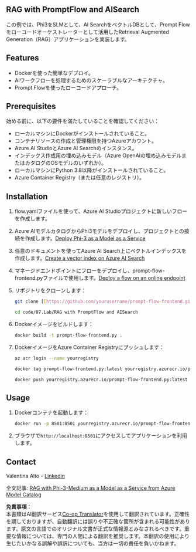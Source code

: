 <!--
CO_OP_TRANSLATOR_METADATA:
{
  "original_hash": "8ec74e4a49934dad78bc52dcb898359c",
  "translation_date": "2025-05-08T06:42:07+00:00",
  "source_file": "code/07.Lab/RAG_with_PromptFlow_and_AISearch/README.md",
  "language_code": "ja"
}
-->
## RAG with PromptFlow and AISearch

この例では、Phi3をSLMとして、AI SearchをベクトルDBとして、Prompt Flowをローコードオーケストレーターとして活用したRetrieval Augmented Generation（RAG）アプリケーションを実装します。

## Features

- Dockerを使った簡単なデプロイ。
- AIワークフローを処理するためのスケーラブルなアーキテクチャ。
- Prompt Flowを使ったローコードアプローチ。

## Prerequisites

始める前に、以下の要件を満たしていることを確認してください：

- ローカルマシンにDockerがインストールされていること。
- コンテナリソースの作成と管理権限を持つAzureアカウント。
- Azure AI StudioとAzure AI Searchのインスタンス。
- インデックス作成用の埋め込みモデル（Azure OpenAIの埋め込みモデルまたはカタログのOSモデルのいずれか）。
- ローカルマシンにPython 3.8以降がインストールされていること。
- Azure Container Registry（または任意のレジストリ）。

## Installation

1. flow.yamlファイルを使って、Azure AI Studioプロジェクトに新しいフローを作成します。
2. Azure AIモデルカタログからPhi3モデルをデプロイし、プロジェクトとの接続を作成します。[Deploy Phi-3 as a Model as a Service](https://learn.microsoft.com/azure/machine-learning/how-to-deploy-models-phi-3?view=azureml-api-2&tabs=phi-3-mini)
3. 任意のドキュメントを使ってAzure AI Search上にベクトルインデックスを作成します。[Create a vector index on Azure AI Search](https://learn.microsoft.com/azure/search/search-how-to-create-search-index?tabs=portal)
4. マネージドエンドポイントにフローをデプロイし、prompt-flow-frontend.pyファイルで使用します。[Deploy a flow on an online endpoint](https://learn.microsoft.com/azure/ai-studio/how-to/flow-deploy)
5. リポジトリをクローンします：

    ```sh
    git clone [[https://github.com/yourusername/prompt-flow-frontend.git](https://github.com/microsoft/Phi-3CookBook.git)](https://github.com/microsoft/Phi-3CookBook.git)
    
    cd code/07.Lab/RAG with PromptFlow and AISearch
    ```

6. Dockerイメージをビルドします：

    ```sh
    docker build -t prompt-flow-frontend.py .
    ```

7. DockerイメージをAzure Container Registryにプッシュします：

    ```sh
    az acr login --name yourregistry
    
    docker tag prompt-flow-frontend.py:latest yourregistry.azurecr.io/prompt-flow-frontend.py:latest
    
    docker push yourregistry.azurecr.io/prompt-flow-frontend.py:latest
    ```

## Usage

1. Dockerコンテナを起動します：

    ```sh
    docker run -p 8501:8501 yourregistry.azurecr.io/prompt-flow-frontend.py:latest
    ```

2. ブラウザで`http://localhost:8501`にアクセスしてアプリケーションを利用します。

## Contact

Valentina Alto - [Linkedin](https://www.linkedin.com/in/valentina-alto-6a0590148/)

全文記事: [RAG with Phi-3-Medium as a Model as a Service from Azure Model Catalog](https://medium.com/@valentinaalto/rag-with-phi-3-medium-as-a-model-as-a-service-from-azure-model-catalog-62e1411948f3)

**免責事項**：  
本書類はAI翻訳サービス[Co-op Translator](https://github.com/Azure/co-op-translator)を使用して翻訳されています。正確性を期しておりますが、自動翻訳には誤りや不正確な箇所が含まれる可能性があります。原文の言語でのオリジナル文書が正式な情報源とみなされるべきです。重要な情報については、専門の人間による翻訳を推奨します。本翻訳の使用により生じたいかなる誤解や誤訳についても、当方は一切の責任を負いかねます。